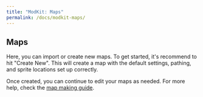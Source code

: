 ```yaml
---
title: "ModKit: Maps"
permalink: /docs/modkit-maps/
---
```


## Maps

Here, you can import or create new maps. To get started, it's recommend to hit "Create New". This will create a map with the default settings, pathing, and sprite locations set up correctly.

Once created, you can continue to edit your maps as needed. For more help, check the [map making guide](https://rair.land/docs/map-making/).

